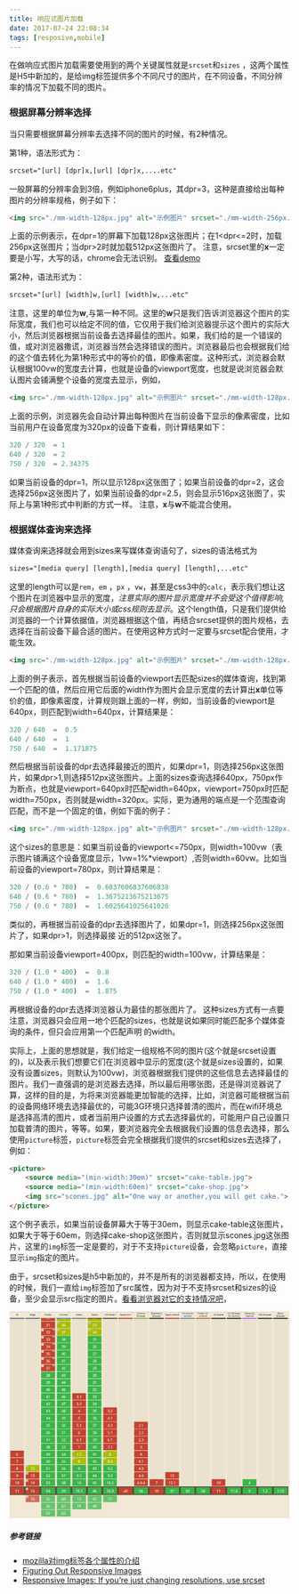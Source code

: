 ```yaml
---
title: 响应式图片加载
date: 2017-07-24 22:08:34
tags: [resposive,mobile]
---
```


在做响应式图片加载需要使用到的两个关键属性就是`srcset`和`sizes` ，这两个属性是H5中新加的，是给img标签提供多个不同尺寸的图片，在不同设备，不同分辨率的情况下加载不同的图片。
### 根据屏幕分辨率选择
当只需要根据屏幕分辨率去选择不同的图片的时候，有2种情况。

第1种，语法形式为：
````html
srcset="[url] [dpr]x,[url] [dpr]x,....etc"
````
一般屏幕的分辨率会到3倍，例如iphone6plus，其dpr=3，这种是直接给出每种图片的分辨率规格，例子如下：
````html
<img src="./mm-width-128px.jpg" alt="示例图片" srcset="./mm-width-256px.jpg 2x,./mm-width-512px.jpg 3x">
````
上面的示例表示，在dpr=1的屏幕下加载128px这张图片；在1&lt;dpr&lt;=2时，加载256px这张图片；当dpr&gt;2时就加载512px这张图片了。
注意，srcset里的**x**一定要是小写，大写的话，chrome会无法识别。
[查看demo](https://webkit.org/demos/srcset/)
<!--more-->
第2种，语法形式为：
````html
srcset="[url] [width]w,[url] [width]w,...etc"
````
注意，这里的单位为**w**,与第一种不同。这里的**w**只是我们告诉浏览器这个图片的实际宽度，我们也可以给定不同的值，它仅用于我们给浏览器提示这个图片的实际大小，然后浏览器根据当前设备去选择最佳的图片。如果，我们给的是一个错误的值，或对浏览器撒谎，浏览器当然会选择错误的图片。浏览器最后也会根据我们给的这个值去转化为第1种形式中的等价的值，即像素密度。这种形式，浏览器会默认根据100vw的宽度去计算，也就是设备的viewport宽度，也就是说浏览器会默认图片会铺满整个设备的宽度去显示，例如，
````html
<img src="./mm-width-128px.jpg" alt="示例图片" srcset="./mm-width-128px.jpg 320w,./mm-width-256px.jpg 640w,./mm-width-512px.jpg 750w" >
````
上面的示例，浏览器先会自动计算出每种图片在当前设备下显示的像素密度，比如当前用户在设备宽度为320px的设备下查看，则计算结果如下：
````javascript
320 / 320  = 1
640 / 320  = 2
750 / 320  = 2.34375
````

如果当前设备的dpr=1，所以显示128px这张图了；如果当前设备的dpr=2，这会选择256px这张图片了，如果当前设备的dpr=2.5，则会显示516px这张图了，实际上与第1种形式中判断的方式一样。
注意，**x**与**w**不能混合使用。

### 根据媒体查询来选择
媒体查询来选择就会用到sizes来写媒体查询语句了，sizes的语法格式为
````html
sizes="[media query] [length],[media query] [length],...etc"
````
这里的length可以是`rem`，`em` ，`px` ，`vw`，甚至是css3中的`calc`，表示我们想让这个图片在浏览器中显示的宽度，*注意实际的图片显示宽度并不会受这个值得影响,只会根据图片自身的实际大小或css规则去显示*。这个length值，只是我们提供给浏览器的一个计算依据值，浏览器根据这个值，再结合srcset提供的图片规格，去选择在当前设备下最合适的图片。在使用这种方式时一定要与srcset配合使用，才能生效。

````html
<img src="./mm-width-128px.jpg" alt="示例图片" srcset="./mm-width-128px.jpg 320w,./mm-width-256px.jpg 640w,./mm-width-512px.jpg 750w" sizes="(width:640px) 640px,(width:750px) 750px,320px" >
````

上面的例子表示，首先根据当前设备的viewport去匹配sizes的媒体查询，找到第一个匹配的值，然后应用它后面的width作为图片会显示宽度的去计算出**x**单位等价的值，即像素密度，计算规则跟上面的一样，例如，当前设备的viewport是640px，则匹配到width=640px，计算结果是：
```javascript
320 / 640  =  0.5
640 / 640  =  1
750 / 640  =  1.171875
```

然后根据当前设备的dpr去选择最接近的图片，如果dpr=1，则选择256px这张图片，如果dpr>1,则选择512px这张图片。上面的sizes查询选择640px，750px作为断点，也就是viewport=640px时匹配width=640px，viewport=750px时匹配width=750px，否则就是width=320px。实际，更为通用的端点是一个范围查询匹配，而不是一个固定的值，例如下面的例子：
````html
<img src="./mm-width-128px.jpg" alt="示例图片" srcset="./mm-width-128px.jpg 320w,./mm-width-256px.jpg 640w,./mm-width-512px.jpg 750w" sizes="(max-width:750px) 100vw,60vw" >
````
这个sizes的意思是：如果当前设备的viewport&lt;=750px，则width=100vw（表示图片铺满这个设备宽度显示，1vw=1%*viewport）,否则width=60vw。比如当前设备的viewport=780px，则计算结果是：
```javascript
320 / (0.6 * 780)  =  0.6837606837606838
640 / (0.6 * 780)  =  1.3675213675213675
750 / (0.6 * 780)  =  1.6025641025641026
```

类似的，再根据当前设备的dpr去选择图片了，如果dpr=1，则选择256px这张图片了，如果dpr&gt;1，则选择最接			近的512px这张了。

那如果当前设备viewport=400px，则匹配的width=100vw，计算结果是：
```javascript
320 / (1.0 * 400)  =  0.8
640 / (1.0 * 400)  =  1.6
750 / (1.0 * 400)  =  1.875
```

再根据设备的dpr去选择浏览器认为最佳的那张图片了。
这种sizes方式有一点要注意，浏览器只会应用一地个匹配的sizes，也就是说如果同时能匹配多个媒体查询的条件，但只会应用第一个匹配声明 的width。

实际上，上面的思想就是，我们给定一组规格不同的图片(这个就是srcset设置的)，以及表示我们想要它们在浏览器中显示的宽度(这个就是sizes设置的，如果没有设置sizes，则默认为100vw)，浏览器根据我们提供的这些信息去选择最佳的图片。我们一直强调的是浏览器去选择，所以最后用哪张图，还是得浏览器说了算，这样的目的是，为将来浏览器能更加智能的选择，比如，浏览器可能根据当前的设备网络环境去选择最优的，可能3G环境只选择普清的图片，而在wifi环境总是选择高清的图片，或者当前用户设置的方式去选择最优的，可能用户自己设置只加载普清的图片，等等。如果，要浏览器完全去根据我们设置的信息去选择，那么使用`picture`标签，`picture`标签会完全根据我们提供的srcset和sizes去选择了，例如：

````html
<picture>
	<source media="(min-width:30em)" srcset="cake-table.jpg">
  	<source media="(min-width:60em)" srcset="cake-shop.jpg">
  	<img src="scones.jpg" alt="One way or another,you will get cake.">
</picture>
````

这个例子表示，如果当前设备屏幕大于等于30em，则显示cake-table这张图片，如果大于等于60em，则选择cake-shop这张图片，否则就显示scones.jpg这张图片，这里的`img`标签一定是要的，对于不支持`picture`设备，会忽略`picture`，直接显示`img`指定的图片。

由于，srcset和sizes是h5中新加的，并不是所有的浏览器都支持，所以，在使用的时候，我们一直给`img`标签加了src属性，因为对于不支持srcset和sizes的设备，至少会显示src指定的图片。[看看浏览器对它的支持情况吧](http://caniuse.com/#search=srcset)，

![浏览器对srcset支持情况](./srcset_support.png)

##### 参考链接
* [mozilla对img标签各个属性的介绍](https://developer.mozilla.org/zh-CN/docs/Web/HTML/Element/img)
* [Figuring Out Responsive Images](https://css-tricks.com/video-screencasts/133-figuring-responsive-images/)
* [Responsive Images: If you’re just changing resolutions, use srcset](https://css-tricks.com/responsive-images-youre-just-changing-resolutions-use-srcset/)